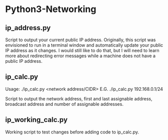 # Python3-Networking

## ip_address.py
Script to output your current public IP address. Originally, this script was envisioned to run in a terminal window and automatically update your public IP address as it changes. I would still like to do that, but I will need to learn more about redirecting error messages while a machine does not have a public IP address.

## ip_calc.py
Usage: ./ip_calc.py <network address/CIDR>
E.G. ./ip_calc.py 192.168.0.1/24

Script to output the network address, first and last assignable address, broadcast address and number of assignable addresses.

## ip_working_calc.py
Working script to test changes before adding code to ip_calc.py.
